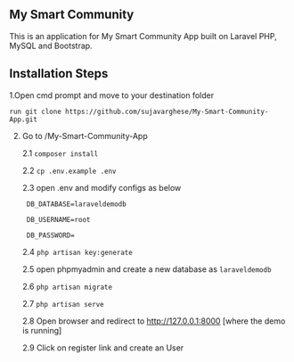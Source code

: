 

## My Smart Community


This is an application for My Smart Community App built on Laravel PHP, MySQL and Bootstrap. 

## Installation Steps


1.Open cmd prompt and move to your destination folder

    run git clone https://github.com/sujavarghese/My-Smart-Community-App.git

2. Go to <destination folder>/My-Smart-Community-App

    2.1 `composer install`

    2.2 `cp .env.example .env`
    
    2.3 open .env and modify configs as below 

        DB_DATABASE=laraveldemodb

        DB_USERNAME=root

        DB_PASSWORD=

    2.4 `php artisan key:generate`

    2.5 open phpmyadmin and create a new database as `laraveldemodb`

    2.6 `php artisan migrate` 

    2.7 `php artisan serve`

    2.8 Open browser and redirect to http://127.0.0.1:8000 [where the demo is running]

    2.9 Click on register link and create an User
